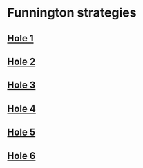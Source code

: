 # Funnington strategies

## [Hole 1](funnington/1.md)
## [Hole 2](funnington/2.md)
## [Hole 3](funnington/3.md)
## [Hole 4](funnington/4.md)
## [Hole 5](funnington/5.md)
## [Hole 6](funnington/6.md)
